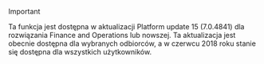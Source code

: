 > [!IMPORTANT]
> Ta funkcja jest dostępna w aktualizacji Platform update 15 (7.0.4841) dla rozwiązania Finance and Operations lub nowszej. Ta aktualizacja jest obecnie dostępna dla wybranych odbiorców, a w czerwcu 2018 roku stanie się dostępna dla wszystkich użytkowników.
